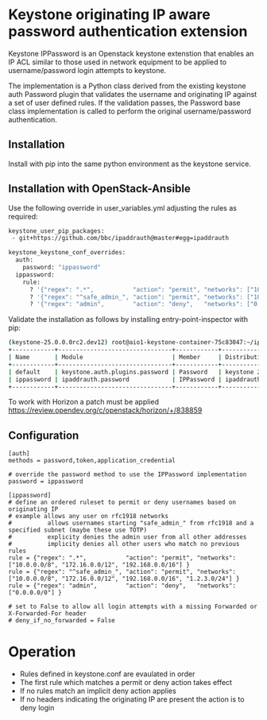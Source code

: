 # Keystone originating IP aware password authentication extension

Keystone IPPassword is an Openstack keystone extenstion that enables
an IP ACL similar to those used in network equipment to be applied
to username/password login attempts to keystone.

The implementation is a Python class derived from the existing keystone
auth Password plugin that validates the username and originating IP against
a set of user defined rules. If the validation passes, the Password base
class implementation is called to perform the original username/password
authentication.

## Installation

Install with pip into the same python environment as the keystone service.

## Installation with OpenStack-Ansible

Use the following override in user_variables.yml adjusting the rules as required:

```sh
keystone_user_pip_packages:
 - git+https://github.com/bbc/ipaddrauth@master#egg=ipaddrauth

keystone_keystone_conf_overrides:
  auth:
    password: "ippassword"
  ippassword:
    rule:
      ? '{"regex": ".*",           "action": "permit", "networks": ["10.0.0.0/8", "172.16.0.0/12", "192.168.0.0/16"] }'
      ? '{"regex": "^safe_admin_", "action": "permit", "networks": ["10.0.0.0/8", "172.16.0.0/12", "192.168.0.0/16", "1.2.3.0/24"] }'
      ? '{"regex": "admin",        "action": "deny",   "networks": ["0.0.0.0/0"] }'
```

Validate the installation as follows by installing entry-point-inspector with pip:

```sh
(keystone-25.0.0.0rc2.dev12) root@aio1-keystone-container-75c83047:~/ipaddrauth# epi group show keystone.auth.password
+------------+--------------------------------+------------+----------------------+-------+
| Name       | Module                         | Member     | Distribution         | Error |
+------------+--------------------------------+------------+----------------------+-------+
| default    | keystone.auth.plugins.password | Password   | keystone 21.0.1.dev2 |       |
| ippassword | ipaddrauth.password            | IPPassword | ipaddrauth 0.0.0     |       |
+------------+--------------------------------+------------+----------------------+-------+
```

To work with Horizon a patch must be applied https://review.opendev.org/c/openstack/horizon/+/838859

## Configuration
```
[auth]
methods = password,token,application_credential

# override the password method to use the IPPassword implementation
password = ippassword

[ippassword]
# define an ordered ruleset to permit or deny usernames based on originating IP
# example allows any user on rfc1918 networks
#          allows usernames starting "safe_admin_" from rfc1918 and a specified subnet (maybe these use TOTP)
#          explicity denies the admin user from all other addresses
#          implicity denies all other users who match no previous rules
rule = {"regex": ".*",           "action": "permit", "networks": ["10.0.0.0/8", "172.16.0.0/12", "192.168.0.0/16"] }
rule = {"regex": "^safe_admin_", "action": "permit", "networks": ["10.0.0.0/8", "172.16.0.0/12", "192.168.0.0/16", "1.2.3.0/24"] }
rule = {"regex": "admin",        "action": "deny",   "networks": ["0.0.0.0/0"] }

# set to False to allow all login attempts with a missing Forwarded or X-Forwarded-For header
# deny_if_no_forwarded = False
```


# Operation

- Rules defined in keystone.conf are evaulated in order
- The first rule which matches a permit or deny action takes effect
- If no rules match an implicit deny action applies
- If no headers indicating the originating IP are present the action is to deny login
